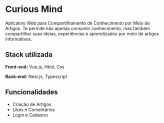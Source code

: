 
# Curious Mind

Aplicativo Web para Compartilhamento de Conhecimento por Meio de Artigos. Te permite não apenas consumir conhecimento, mas também compartilhar suas ideias, experiências e aprendizados por meio de artigos informativos.
## Stack utilizada

**Front-end:** Vue.js, Html, Css

**Back-end:** Nest.js, Typescript


## Funcionalidades

- Criação de Artigos
- Likes e Comentários
- Login e Cadastro
